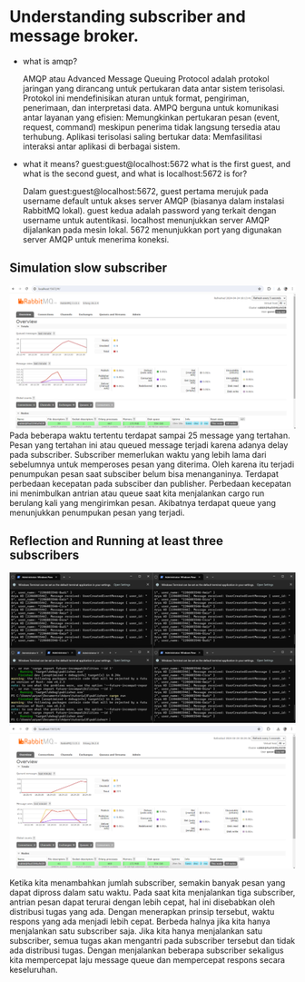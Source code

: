 # Understanding subscriber and message broker.

- what is amqp? </p>
AMQP atau Advanced Message Queuing Protocol adalah protokol jaringan yang dirancang untuk pertukaran data antar sistem terisolasi. Protokol ini mendefinisikan aturan untuk format, pengiriman, penerimaan, dan interpretasi data.
AMPQ berguna untuk komunikasi antar layanan yang efisien: Memungkinkan pertukaran pesan (event, request, command) meskipun penerima tidak langsung tersedia atau terhubung.
Aplikasi terisolasi saling bertukar data: Memfasilitasi interaksi antar aplikasi di berbagai sistem.

- what it means? guest:guest@localhost:5672 what is the first guest, and what is
the second guest, and what is localhost:5672 is for? </p>
Dalam guest:guest@localhost:5672, guest pertama merujuk pada username default untuk akses server AMQP (biasanya dalam instalasi RabbitMQ lokal).
guest kedua adalah password yang terkait dengan username untuk autentikasi.
localhost menunjukkan server AMQP dijalankan pada mesin lokal.
5672 menunjukkan port yang digunakan server AMQP untuk menerima koneksi.

## Simulation slow subscriber
![alt text](image_queue.png)
Pada beberapa waktu tertentu terdapat sampai 25 message yang tertahan. Pesan yang tertahan ini atau queued message terjadi karena adanya delay pada subscriber. Subscriber memerlukan waktu yang lebih lama dari sebelumnya untuk memperoses pesan yang diterima. Oleh karena itu terjadi penumpukan pesan saat subsciber belum bisa menanganinya. Terdapat perbedaan kecepatan pada subsciber dan publisher. Perbedaan kecepatan ini menimbulkan antrian atau queue saat kita menjalankan cargo run berulang kali yang mengirimkan pesan. Akibatnya terdapat queue yang menunjukkan penumpukan pesan yang terjadi.

## Reflection and Running at least three subscribers
![alt text](image_subs.png)
![alt text](image_rabbit.png)

Ketika kita menambahkan jumlah subscriber, semakin banyak pesan yang dapat dipross dalam satu waktu. Pada saat kita menjalankan tiga subscriber, antrian pesan dapat terurai dengan lebih cepat, hal ini disebabkan oleh distribusi tugas yang ada. Dengan menerapkan prinsip tersebut, waktu respons yang ada menjadi lebih cepat. Berbeda halnya jika kita hanya menjalankan satu subscriber saja. Jika kita hanya menjalankan satu subscriber, semua tugas akan mengantri pada subscriber tersebut dan tidak ada distribusi tugas. Dengan menjalankan beberapa subscriber sekaligus kita mempercepat laju message queue dan mempercepat respons secara keseluruhan.